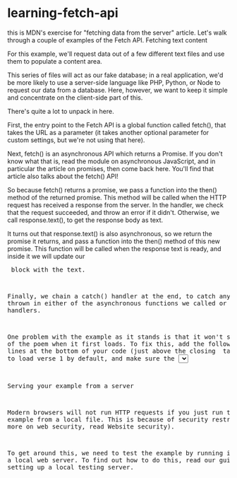 # learning-fetch-api
this is MDN's exercise for "fetching data from the server" article.
Let's walk through a couple of examples of the Fetch API.
Fetching text content

For this example, we'll request data out of a few different text files and use them to populate a content area.

This series of files will act as our fake database; in a real application, we'd be more likely to use a server-side language like PHP, Python, or Node to request our data from a database. Here, however, we want to keep it simple and concentrate on the client-side part of this.

There's quite a lot to unpack in here.

First, the entry point to the Fetch API is a global function called fetch(), that takes the URL as a parameter (it takes another optional parameter for custom settings, but we're not using that here).

Next, fetch() is an asynchronous API which returns a Promise. If you don't know what that is, read the module on asynchronous JavaScript, and in particular the article on promises, then come back here. You'll find that article also talks about the fetch() API!

So because fetch() returns a promise, we pass a function into the then() method of the returned promise. This method will be called when the HTTP request has received a response from the server. In the handler, we check that the request succeeded, and throw an error if it didn't. Otherwise, we call response.text(), to get the response body as text.

It turns out that response.text() is also asynchronous, so we return the promise it returns, and pass a function into the then() method of this new promise. This function will be called when the response text is ready, and inside it we will update our <pre> block with the text.

Finally, we chain a catch() handler at the end, to catch any errors thrown in either of the asynchronous functions we called or their handlers.

One problem with the example as it stands is that it won't show any of the poem when it first loads. To fix this, add the following two lines at the bottom of your code (just above the closing </script> tag) to load verse 1 by default, and make sure the <select> element always shows the correct value.
  
Serving your example from a server

Modern browsers will not run HTTP requests if you just run the example from a local file. This is because of security restrictions (for more on web security, read Website security).

To get around this, we need to test the example by running it through a local web server. To find out how to do this, read our guide to setting up a local testing server.  
